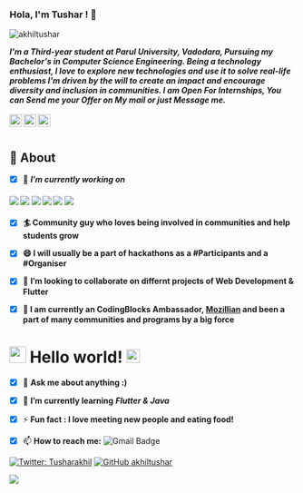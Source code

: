 ### Hola, I'm Tushar ! 👋
 <p align="left"> <img src="https://komarev.com/ghpvc/?username=akhiltushar&label=Views&color=blue&style=plastic" alt="akhiltushar" /> </p>
 
 ***I'm a Third-year student at Parul University, Vadodara, Pursuing my Bachelor's in Computer Science Engineering. Being a technology enthusiast, I love to explore new technologies and use it to solve real-life problems I'm driven by the will to create an impact and encourage diversity and inclusion in communities. I am Open For Internships, You can Send me your Offer on My mail or just Message me.***
 <br>
 <br>
 <a href="https://twitter.com/Tusharakhil">
  <img align="left" alt="Tushar's Twitter" width="22px" src="https://cdn.jsdelivr.net/npm/simple-icons@v3/icons/twitter.svg" />
</a>
<a href="https://www.linkedin.com/in/tushar-ba401a136/">
  <img align="left" alt="Tushar's Linkdein" width="22px" src="https://cdn.jsdelivr.net/npm/simple-icons@v3/icons/linkedin.svg" />
</a>
<a href="https://github.com/akhiltushar">
  <img align="left" alt="Tushar's Github" width="22px" src="https://cdn.jsdelivr.net/npm/simple-icons@v3/icons/github.svg" />
</a>
<br>
<br>
## 🧐 About

- [x] 🔭 ***I’m currently working on***
 ####      ![](https://img.shields.io/badge/Machine%20Learning-%7C-blue) ![](https://img.shields.io/badge/Flutter%20-|-blue) ![](https://img.shields.io/badge/Python-%7C-0%2C%2022%2C%20100) ![](https://img.shields.io/badge/Web%20Development-%7C-red) ![](https://img.shields.io/badge/Java-%7C-yellow) ![](https://img.shields.io/badge/C-%7C-blue)  

- [x] **🏄‍ Community guy who loves being involved in communities and help students grow**

- [x] **😄 I will usually be a part of hackathons as a #Participants and a #Organiser**

- [x] 👯 **I’m looking to collaborate on differnt projects of Web Development & Flutter**

- [x] **🔭 I am currently an CodingBlocks Ambassador, [Mozillian](https://mozillians.org/en-US/u/akhiltushar2000/) and been a part of many communities and programs by a big force**

# <img src="https://github.com/TheDudeThatCode/TheDudeThatCode/blob/master/Assets/Hi.gif" width="29px"> Hello world!&nbsp;<img src="https://github.com/TheDudeThatCode/TheDudeThatCode/blob/master/Assets/Earth.gif" width="24px">


- [x] 💬 **Ask me about anything :)** 

- [x] 🌱 **I’m currently learning** ***Flutter & Java***

- [x] ⚡ **Fun fact : I love meeting new people and eating food!**

- [x] 📫 **How to reach me:** ![Gmail Badge](https://img.shields.io/badge/-akhiltushar2000@gmail.com-c14438?style=flat-square&logo=Gmail&logoColor=white&link=mailto:akhiltushar2000@gmail.com)

[![Twitter: Tusharakhil](https://img.shields.io/twitter/follow/Tusharakhil?style=social)](https://twitter.com/Tusharakhil)
[![GitHub akhiltushar](https://img.shields.io/github/followers/akhiltushar?label=follow&style=social)](https://github.com/akhiltushar)

<img src="https://github-readme-stats.vercel.app/api?username=akhiltushar&&show_icons=true&title_color=ffffff&icon_color=0cd2ff&text_color=daf7dc&bg_color=191919">

